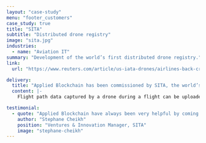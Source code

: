 ```yaml
---
layout: "case-study"
menu: "footer_customers"
case_study: true
title: "SITA"
subtitle: "Distributed drone registry"
image: "sita.jpg"
industries:
  - name: "Aviation IT"
summary: "Development of the world’s first distributed drone registry."
link: 
  url: "https://www.reuters.com/article/us-iata-drones/airlines-back-creation-of-global-drone-registry-iata-idUSKBN1HO2M5"

delivery:
  title: "Applied Blockchain has been commissioned by SITA, the world’s leading specialist in air transport communications and information technology for the aviation industry with a turnover of $1.6 Billion and 4,500 employees, to develop the world’s first distributed drone registry. The private blockchain platform brings together drone operators, drone manufacturers and regulators together with a single source of truth."
  content: |-
    Flight path data captured by a drone during a flight can be uploaded onto the same shared ledger and represented visually on an interactive map. As this data is attached to a registered drone, aviation authorities can plot the flights of a specific drone, all drones of a given operator, or even all drones from a specific manufacturer, all on a single map and in real time. This access to data is a paradigm shift from legacy-based systems, which inherently rely upon a single trusted party to maintain the data and provide the correct level of access to users.

testimonial:
  - quote: "Applied Blockchain have always been very helpful by coming up with new concepts and new developments. They challenge you as a customer, they say “have you thought about this, have you thought about that?”. This has been very refreshing and I would definitely recommend Applied Blockchain."
    author: "Stephane Cheikh"
    position: "Ventures & Innovation Manager, SITA"
    image: "stephane-cheikh"
---
```

